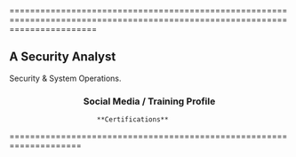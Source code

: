 =============================================================================================================================

 A Security Analyst 
----------------

Security & System Operations. 


<h3 align="center">Social Media / Training Profile</h3>

                          **Certifications**
====================================================================
